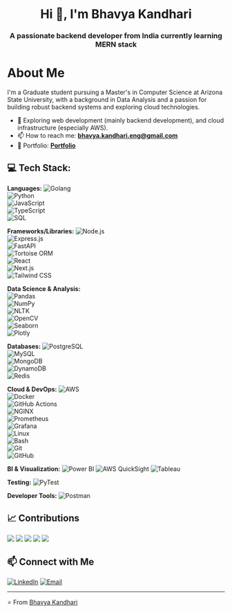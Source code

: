 <h1 align="center">Hi 👋, I'm Bhavya Kandhari</h1>
<h3 align="center">A passionate backend developer from India currently learning MERN stack</h3>

# About Me
I'm a Graduate student pursuing a Master's in Computer Science at Arizona State University, with a background in Data Analysis and a passion for building robust backend systems and exploring cloud technologies.

- 🔭 Exploring web development (mainly backend development), and cloud infrastructure (especially AWS).
- 📫 How to reach me: **[bhavya.kandhari.eng@gmail.com](mailto:bhavya.kandhari.eng@gmail.com)**
- 🔗 Portfolio: **[Portfolio](https://bhavyakandhari.vercel.app/)**

## 💻 Tech Stack:

**Languages:** ![Golang](https://img.shields.io/badge/-Golang-black?style=flat-square&logo=go)  
![Python](https://img.shields.io/badge/-Python-black?style=flat-square&logo=python)  
![JavaScript](https://img.shields.io/badge/-JavaScript-black?style=flat-square&logo=javascript)  
![TypeScript](https://img.shields.io/badge/-TypeScript-black?style=flat-square&logo=typescript)  
![SQL](https://img.shields.io/badge/-SQL-black?style=flat-square&logo=mysql)

**Frameworks/Libraries:** ![Node.js](https://img.shields.io/badge/-Node.js-black?style=flat-square&logo=nodedotjs)  
![Express.js](https://img.shields.io/badge/-Express-black?style=flat-square&logo=express)  
![FastAPI](https://img.shields.io/badge/-FastAPI-black?style=flat-square&logo=fastapi)  
![Tortoise ORM](https://img.shields.io/badge/-Tortoise%20ORM-black?style=flat-square&logo=python)  
![React](https://img.shields.io/badge/-React-black?style=flat-square&logo=react)  
![Next.js](https://img.shields.io/badge/-Next.js-black?style=flat-square&logo=nextdotjs)  
![Tailwind CSS](https://img.shields.io/badge/-Tailwind%20CSS-black?style=flat-square&logo=tailwindcss)

**Data Science & Analysis:**  
![Pandas](https://img.shields.io/badge/-Pandas-black?style=flat-square&logo=pandas)  
![NumPy](https://img.shields.io/badge/-NumPy-black?style=flat-square&logo=numpy)  
![NLTK](https://img.shields.io/badge/-NLTK-black?style=flat-square&logo=nltk)  
![OpenCV](https://img.shields.io/badge/-OpenCV-black?style=flat-square&logo=opencv)  
![Seaborn](https://img.shields.io/badge/-Seaborn-black?style=flat-square&logo=seaborn)  
![Plotly](https://img.shields.io/badge/-Plotly-black?style=flat-square&logo=plotly)

**Databases:** ![PostgreSQL](https://img.shields.io/badge/-PostgreSQL-black?style=flat-square&logo=postgresql)  
![MySQL](https://img.shields.io/badge/-MySQL-black?style=flat-square&logo=mysql)  
![MongoDB](https://img.shields.io/badge/-MongoDB-black?style=flat-square&logo=mongodb)  
![DynamoDB](https://img.shields.io/badge/-DynamoDB-black?style=flat-square&logo=amazondynamodb)  
![Redis](https://img.shields.io/badge/-Redis-black?style=flat-square&logo=redis)

**Cloud & DevOps:** ![AWS](https://img.shields.io/badge/-AWS-black?style=flat-square&logo=amazonaws)  
![Docker](https://img.shields.io/badge/-Docker-black?style=flat-square&logo=docker)  
![GitHub Actions](https://img.shields.io/badge/-GitHub%20Actions-black?style=flat-square&logo=githubactions)  
![NGINX](https://img.shields.io/badge/-NGINX-black?style=flat-square&logo=nginx)  
![Prometheus](https://img.shields.io/badge/-Prometheus-black?style=flat-square&logo=prometheus)  
![Grafana](https://img.shields.io/badge/-Grafana-black?style=flat-square&logo=grafana)  
![Linux](https://img.shields.io/badge/-Linux-black?style=flat-square&logo=linux)  
![Bash](https://img.shields.io/badge/-Bash-black?style=flat-square&logo=gnubash)  
![Git](https://img.shields.io/badge/-Git-black?style=flat-square&logo=git)  
![GitHub](https://img.shields.io/badge/-GitHub-black?style=flat-square&logo=github)

**BI & Visualization:** ![Power BI](https://img.shields.io/badge/-Power%20BI-black?style=flat-square&logo=powerbi)
![AWS QuickSight](https://img.shields.io/badge/-AWS%20QuickSight-black?style=flat-square&logo=amazonquicksight)
![Tableau](https://img.shields.io/badge/-Tableau-black?style=flat-square&logo=tableau) 

**Testing:** ![PyTest](https://img.shields.io/badge/-PyTest-black?style=flat-square&logo=pytest)  

**Developer Tools:** ![Postman](https://img.shields.io/badge/-Postman-black?style=flat-square&logo=postman)


## 📈 Contributions
[![](https://github-profile-summary-cards.vercel.app/api/cards/profile-details?username=bkandh30&theme=radical)](https://github.com/bkandh30)
[![](https://github-profile-summary-cards.vercel.app/api/cards/repos-per-language?username=bkandh30&theme=radical)](https://github.com/bkandh30)
[![](https://github-profile-summary-cards.vercel.app/api/cards/most-commit-language?username=bkandh30&theme=radical)](https://github.com/bkandh30)
[![](https://github-profile-summary-cards.vercel.app/api/cards/stats?username=bkandh30&theme=radical)](https://github.com/bkandh30)
[![](https://github-profile-summary-cards.vercel.app/api/cards/productive-time?username=bkandh30&theme=radical&utcOffset=8)](https://github.com/bkandh30)

## 📫 Connect with Me

[![LinkedIn](https://img.shields.io/badge/LinkedIn-Connect-blue?style=flat-square&logo=linkedin)](https://www.linkedin.com/in/kandharibhavya/)
[![Email](https://img.shields.io/badge/Email-Contact-blue?style=flat-square&logo=gmail)](mailto:bhavya.kandhari.eng@gmail.com)

---

⭐️ From [Bhavya Kandhari](https://github.com/bkandh30)
